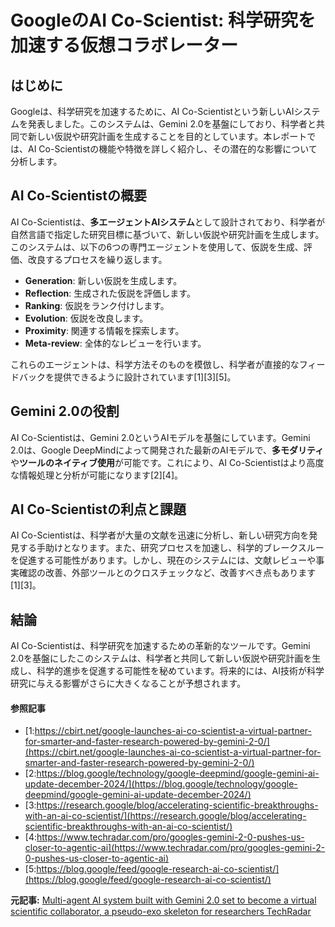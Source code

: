 # GoogleのAI Co-Scientist: 科学研究を加速する仮想コラボレーター

## はじめに

Googleは、科学研究を加速するために、AI Co-Scientistという新しいAIシステムを発表しました。このシステムは、Gemini 2.0を基盤にしており、科学者と共同で新しい仮説や研究計画を生成することを目的としています。本レポートでは、AI Co-Scientistの機能や特徴を詳しく紹介し、その潜在的な影響について分析します。

## AI Co-Scientistの概要

AI Co-Scientistは、**多エージェントAIシステム**として設計されており、科学者が自然言語で指定した研究目標に基づいて、新しい仮説や研究計画を生成します。このシステムは、以下の6つの専門エージェントを使用して、仮説を生成、評価、改良するプロセスを繰り返します。

- **Generation**: 新しい仮説を生成します。
- **Reflection**: 生成された仮説を評価します。
- **Ranking**: 仮説をランク付けします。
- **Evolution**: 仮説を改良します。
- **Proximity**: 関連する情報を探索します。
- **Meta-review**: 全体的なレビューを行います。

これらのエージェントは、科学方法そのものを模倣し、科学者が直接的なフィードバックを提供できるように設計されています[1][3][5]。

## Gemini 2.0の役割

AI Co-Scientistは、Gemini 2.0というAIモデルを基盤にしています。Gemini 2.0は、Google DeepMindによって開発された最新のAIモデルで、**多モダリティ**や**ツールのネイティブ使用**が可能です。これにより、AI Co-Scientistはより高度な情報処理と分析が可能になります[2][4]。

## AI Co-Scientistの利点と課題

AI Co-Scientistは、科学者が大量の文献を迅速に分析し、新しい研究方向を発見する手助けとなります。また、研究プロセスを加速し、科学的ブレークスルーを促進する可能性があります。しかし、現在のシステムには、文献レビューや事実確認の改善、外部ツールとのクロスチェックなど、改善すべき点もあります[1][3]。

## 結論

AI Co-Scientistは、科学研究を加速するための革新的なツールです。Gemini 2.0を基盤にしたこのシステムは、科学者と共同して新しい仮説や研究計画を生成し、科学的進歩を促進する可能性を秘めています。将来的には、AI技術が科学研究に与える影響がさらに大きくなることが予想されます。

#### 参照記事
- [1:https://cbirt.net/google-launches-ai-co-scientist-a-virtual-partner-for-smarter-and-faster-research-powered-by-gemini-2-0/](https://cbirt.net/google-launches-ai-co-scientist-a-virtual-partner-for-smarter-and-faster-research-powered-by-gemini-2-0/)
- [2:https://blog.google/technology/google-deepmind/google-gemini-ai-update-december-2024/](https://blog.google/technology/google-deepmind/google-gemini-ai-update-december-2024/)
- [3:https://research.google/blog/accelerating-scientific-breakthroughs-with-an-ai-co-scientist/](https://research.google/blog/accelerating-scientific-breakthroughs-with-an-ai-co-scientist/)
- [4:https://www.techradar.com/pro/googles-gemini-2-0-pushes-us-closer-to-agentic-ai](https://www.techradar.com/pro/googles-gemini-2-0-pushes-us-closer-to-agentic-ai)
- [5:https://blog.google/feed/google-research-ai-co-scientist/](https://blog.google/feed/google-research-ai-co-scientist/)


**元記事:** [Multi-agent AI system built with Gemini 2.0 set to become a virtual scientific collaborator, a pseudo-exo skeleton for researchers TechRadar](https://www.techradar.com/pro/scientists-firmly-in-ai-crosshair-as-google-launches-co-scientist-scheme-to-accelerate-scientific-breakthroughs-just-days-after-another-similar-project)